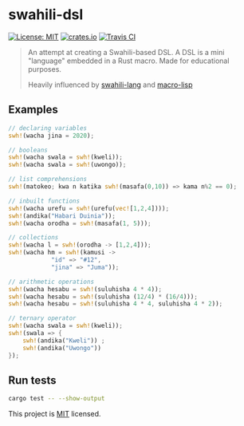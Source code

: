 # swahili-dsl
[![License: MIT](https://img.shields.io/badge/License-MIT-yellow.svg)](LICENSE)
[![crates.io](https://img.shields.io/crates/v/swahili-dsl)](https://crates.io/crates/swahili-dsl)
[![Travis CI](https://travis-ci.com/collinsmuriuki/swahili-dsl.svg?branch=master)]("https://travis-ci.com/collinsmuriuki/swahili-dsl)

> An attempt at creating a Swahili-based DSL. A DSL is a mini "language" embedded in a Rust macro. Made for educational purposes.
>
> Heavily influenced by [swahili-lang](https://github.com/malcolmkiano/swahili) and [macro-lisp](https://github.com/JunSuzukiJapan/macro-lisp)

## Examples

```rs
// declaring variables
swh!(wacha jina = 2020);

// booleans
swh!(wacha swala = swh!(kweli));
swh!(wacha swala = swh!(uwongo));

// list comprehensions
swh!(matokeo; kwa n katika swh!(masafa(0,10)) => kama n%2 == 0);

// inbuilt functions
swh!(wacha urefu = swh!(urefu(vec![1,2,4])));
swh!(andika("Habari Duinia"));
swh!(wacha orodha = swh!(masafa(1, 5)));

// collections
swh!(wacha l = swh!(orodha -> [1,2,4]));
swh!(wacha hm = swh!(kamusi -> 
            "id" => "#12",
            "jina" => "Juma"));

// arithmetic operations
swh!(wacha hesabu = swh!(suluhisha 4 * 4));
swh!(wacha hesabu = swh!(suluhisha (12/4) * (16/4)));
swh!(wacha hesabu = swh!(suluhisha 4 * 4, suluhisha 4 * 2));

// ternary operator
swh!(wacha swala = swh!(kweli));
swh!(swala => {
    swh!(andika("Kweli")) ;
    swh!(andika("Uwongo"))
});
```

## Run tests

```sh
cargo test -- --show-output
```

This project is [MIT](LICENSE) licensed.
